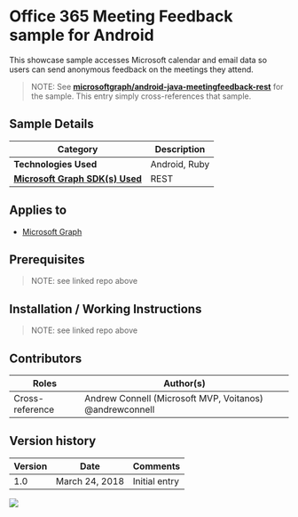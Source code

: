 # Office 365 Meeting Feedback sample for Android

This showcase sample accesses Microsoft calendar and email data so users can send anonymous feedback on the meetings they attend. 

> NOTE: See **[microsoftgraph/android-java-meetingfeedback-rest](https://github.com/microsoftgraph/android-java-meetingfeedback-rest)** for the sample. This entry simply cross-references that sample.

## Sample Details

|               Category               |  Description  |
| ------------------------------------ | ------------- |
| **Technologies Used**                | Android, Ruby |
| **[Microsoft Graph SDK(s) Used][1]** | REST          |

## Applies to

* [Microsoft Graph](https://developer.microsoft.com/en-us/graph)

## Prerequisites

> NOTE: see linked repo above

## Installation / Working Instructions

> NOTE: see linked repo above

## Contributors

|      Roles      |                        Author(s)                        |
| --------------- | ------------------------------------------------------- |
| Cross-reference | Andrew Connell (Microsoft MVP, Voitanos) @andrewconnell |

## Version history

| Version |      Date      |   Comments    |
| ------- | -------------- | ------------- |
| 1.0     | March 24, 2018 | Initial entry |

[1]: https://developer.microsoft.com/en-us/graph/code-samples-and-sdks

![](https://telemetry.sharepointpnp.com/msgraph-community-samples/samples/android-java-meetingfeedback-rest)